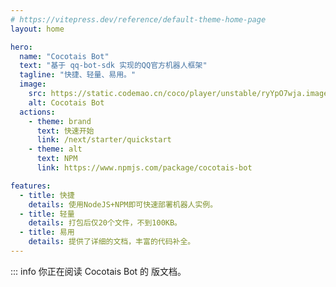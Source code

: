 ```yaml
---
# https://vitepress.dev/reference/default-theme-home-page
layout: home

hero:
  name: "Cocotais Bot"
  text: "基于 qq-bot-sdk 实现的QQ官方机器人框架"
  tagline: "快捷、轻量、易用。"
  image:
    src: https://static.codemao.cn/coco/player/unstable/ryYpO7wja.image/png?hash=Fk5MB4bIWWoeu5uaE4GQ2VJM0L3o
    alt: Cocotais Bot
  actions:
    - theme: brand
      text: 快速开始
      link: /next/starter/quickstart
    - theme: alt
      text: NPM
      link: https://www.npmjs.com/package/cocotais-bot

features:
  - title: 快捷
    details: 使用NodeJS+NPM即可快速部署机器人实例。
  - title: 轻量
    details: 打包后仅20个文件，不到100KB。
  - title: 易用
    details: 提供了详细的文档，丰富的代码补全。
---
```


::: info
你正在阅读 Cocotais Bot 的 <Badge type='tip' text='Next' /> 版文档。
